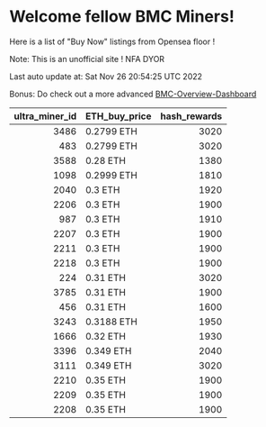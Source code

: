 # Welcome fellow BMC Miners!
Here is a list of "Buy Now" listings from Opensea floor !

Note: This is an unofficial site ! NFA DYOR

Last auto update at: Sat Nov 26 20:54:25 UTC 2022

Bonus: Do check out a more advanced [BMC-Overview-Dashboard](https://dune.com/defifunk/BMC-Overview-Dashboard)


|   ultra_miner_id | ETH_buy_price   |   hash_rewards |
|-----------------:|:----------------|---------------:|
|             3486 | 0.2799 ETH      |           3020 |
|              483 | 0.2799 ETH      |           3020 |
|             3588 | 0.28 ETH        |           1380 |
|             1098 | 0.2999 ETH      |           1810 |
|             2040 | 0.3 ETH         |           1920 |
|             2206 | 0.3 ETH         |           1900 |
|              987 | 0.3 ETH         |           1910 |
|             2207 | 0.3 ETH         |           1900 |
|             2211 | 0.3 ETH         |           1900 |
|             2218 | 0.3 ETH         |           1900 |
|              224 | 0.31 ETH        |           3020 |
|             3785 | 0.31 ETH        |           1900 |
|              456 | 0.31 ETH        |           1600 |
|             3243 | 0.3188 ETH      |           1950 |
|             1666 | 0.32 ETH        |           1930 |
|             3396 | 0.349 ETH       |           2040 |
|             3111 | 0.349 ETH       |           3020 |
|             2210 | 0.35 ETH        |           1900 |
|             2209 | 0.35 ETH        |           1900 |
|             2208 | 0.35 ETH        |           1900 |